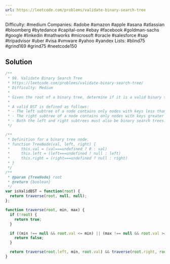 ```yaml
---
url: https://leetcode.com/problems/validate-binary-search-tree
---
```


Difficulty: #medium
Companies: #adobe #amazon #apple #asana #atlassian #bloomberg #bytedance #capital-one #ebay #facebook #goldman-sachs #google #linkedin #mathworks #microsoft #oracle #salesforce #sap #tripadvisor #uber #visa #vmware #yahoo #yandex
Lists: #blind75 #grind169 #grind75 #neetcode150

## Solution

```javascript
/**
 * 98. Validate Binary Search Tree
 * https://leetcode.com/problems/validate-binary-search-tree/
 * Difficulty: Medium
 *
 * Given the root of a binary tree, determine if it is a valid binary search tree (BST).
 *
 * A valid BST is defined as follows:
 * - The left subtree of a node contains only nodes with keys less than the node's key.
 * - The right subtree of a node contains only nodes with keys greater than the node's key.
 * - Both the left and right subtrees must also be binary search trees.
 */

/**
 * Definition for a binary tree node.
 * function TreeNode(val, left, right) {
 *     this.val = (val===undefined ? 0 : val)
 *     this.left = (left===undefined ? null : left)
 *     this.right = (right===undefined ? null : right)
 * }
 */
/**
 * @param {TreeNode} root
 * @return {boolean}
 */
var isValidBST = function(root) {
  return traverse(root, null, null);
};

function traverse(root, min, max) {
  if (!root) {
    return true;
  }

  if ((min !== null && root.val <= min) || (max !== null && root.val >= max)) {
    return false;
  }

  return traverse(root.left, min, root.val) && traverse(root.right, root.val, max);
}

```
